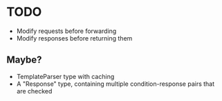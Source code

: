 # TODO

- Modify requests before forwarding
- Modify responses before returning them

## Maybe?

- TemplateParser type with caching
- A "Response" type, containing multiple condition-response pairs that are checked